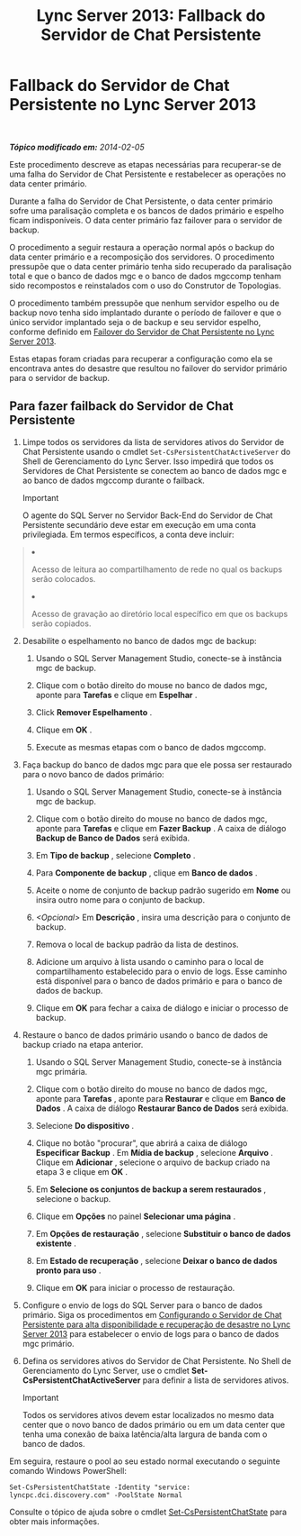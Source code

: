 ﻿---
title: 'Lync Server 2013: Fallback do Servidor de Chat Persistente'
TOCTitle: Fallback do Servidor de Chat Persistente
ms:assetid: 67b91de4-6ddc-43e6-9812-5e1aa84a7980
ms:mtpsurl: https://technet.microsoft.com/pt-br/library/JJ204970(v=OCS.15)
ms:contentKeyID: 49306964
ms.date: 05/19/2016
mtps_version: v=OCS.15
ms.translationtype: HT
---

# Fallback do Servidor de Chat Persistente no Lync Server 2013

 

_**Tópico modificado em:** 2014-02-05_

Este procedimento descreve as etapas necessárias para recuperar-se de uma falha do Servidor de Chat Persistente e restabelecer as operações no data center primário.

Durante a falha do Servidor de Chat Persistente, o data center primário sofre uma paralisação completa e os bancos de dados primário e espelho ficam indisponíveis. O data center primário faz failover para o servidor de backup.

O procedimento a seguir restaura a operação normal após o backup do data center primário e a recomposição dos servidores. O procedimento pressupõe que o data center primário tenha sido recuperado da paralisação total e que o banco de dados mgc e o banco de dados mgccomp tenham sido recompostos e reinstalados com o uso do Construtor de Topologias.

O procedimento também pressupõe que nenhum servidor espelho ou de backup novo tenha sido implantado durante o período de failover e que o único servidor implantado seja o de backup e seu servidor espelho, conforme definido em [Failover do Servidor de Chat Persistente no Lync Server 2013](lync-server-2013-failing-over-persistent-chat-server.md).

Estas etapas foram criadas para recuperar a configuração como ela se encontrava antes do desastre que resultou no failover do servidor primário para o servidor de backup.

## Para fazer failback do Servidor de Chat Persistente

1.  Limpe todos os servidores da lista de servidores ativos do Servidor de Chat Persistente usando o cmdlet `Set-CsPersistentChatActiveServer` do Shell de Gerenciamento do Lync Server. Isso impedirá que todos os Servidores de Chat Persistente se conectem ao banco de dados mgc e ao banco de dados mgccomp durante o failback.
    
    > [!IMPORTANT]  
    > O agente do SQL Server no Servidor Back-End do Servidor de Chat Persistente secundário deve estar em execução em uma conta privilegiada. Em termos específicos, a conta deve incluir:    <ul>    
> 
> <li><p>Acesso de leitura ao compartilhamento de rede no qual os backups serão colocados.</p></li>    
> 
> 
> <li><p>Acesso de gravação ao diretório local específico em que os backups serão copiados.</p></li>    </ul>


2.  Desabilite o espelhamento no banco de dados mgc de backup:
    
    1.  Usando o SQL Server Management Studio, conecte-se à instância mgc de backup.
    
    2.  Clique com o botão direito do mouse no banco de dados mgc, aponte para **Tarefas** e clique em **Espelhar** .
    
    3.  Click **Remover Espelhamento** .
    
    4.  Clique em **OK** .
    
    5.  Execute as mesmas etapas com o banco de dados mgccomp.

3.  Faça backup do banco de dados mgc para que ele possa ser restaurado para o novo banco de dados primário:
    
    1.  Usando o SQL Server Management Studio, conecte-se à instância mgc de backup.
    
    2.  Clique com o botão direito do mouse no banco de dados mgc, aponte para **Tarefas** e clique em **Fazer Backup** . A caixa de diálogo **Backup de Banco de Dados** será exibida.
    
    3.  Em **Tipo de backup** , selecione **Completo** .
    
    4.  Para **Componente de backup** , clique em **Banco de dados** .
    
    5.  Aceite o nome de conjunto de backup padrão sugerido em **Nome** ou insira outro nome para o conjunto de backup.
    
    6.  *\<Opcional\>* Em **Descrição** , insira uma descrição para o conjunto de backup.
    
    7.  Remova o local de backup padrão da lista de destinos.
    
    8.  Adicione um arquivo à lista usando o caminho para o local de compartilhamento estabelecido para o envio de logs. Esse caminho está disponível para o banco de dados primário e para o banco de dados de backup.
    
    9.  Clique em **OK** para fechar a caixa de diálogo e iniciar o processo de backup.

4.  Restaure o banco de dados primário usando o banco de dados de backup criado na etapa anterior.
    
    1.  Usando o SQL Server Management Studio, conecte-se à instância mgc primária.
    
    2.  Clique com o botão direito do mouse no banco de dados mgc, aponte para **Tarefas** , aponte para **Restaurar** e clique em **Banco de Dados** . A caixa de diálogo **Restaurar Banco de Dados** será exibida.
    
    3.  Selecione **Do dispositivo** .
    
    4.  Clique no botão "procurar", que abrirá a caixa de diálogo **Especificar Backup** . Em **Mídia de backup** , selecione **Arquivo** . Clique em **Adicionar** , selecione o arquivo de backup criado na etapa 3 e clique em **OK** .
    
    5.  Em **Selecione os conjuntos de backup a serem restaurados** , selecione o backup.
    
    6.  Clique em **Opções** no painel **Selecionar uma página** .
    
    7.  Em **Opções de restauração** , selecione **Substituir o banco de dados existente** .
    
    8.  Em **Estado de recuperação** , selecione **Deixar o banco de dados pronto para uso** .
    
    9.  Clique em **OK** para iniciar o processo de restauração.

5.  Configure o envio de logs do SQL Server para o banco de dados primário. Siga os procedimentos em [Configurando o Servidor de Chat Persistente para alta disponibilidade e recuperação de desastre no Lync Server 2013](lync-server-2013-configuring-persistent-chat-server-for-high-availability-and-disaster-recovery.md) para estabelecer o envio de logs para o banco de dados mgc primário.

6.  Defina os servidores ativos do Servidor de Chat Persistente. No Shell de Gerenciamento do Lync Server, use o cmdlet **Set-CsPersistentChatActiveServer** para definir a lista de servidores ativos.
    
    > [!IMPORTANT]  
    > Todos os servidores ativos devem estar localizados no mesmo data center que o novo banco de dados primário ou em um data center que tenha uma conexão de baixa latência/alta largura de banda com o banco de dados.

Em seguira, restaure o pool ao seu estado normal executando o seguinte comando Windows PowerShell:

    Set-CsPersistentChatState -Identity "service: lyncpc.dci.discovery.com" -PoolState Normal

Consulte o tópico de ajuda sobre o cmdlet [Set-CsPersistentChatState](https://docs.microsoft.com/en-us/powershell/module/skype/Set-CsPersistentChatState) para obter mais informações.

